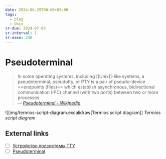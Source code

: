 ```yaml
---
date: 2024-06-29T00:00+03:00
tags:
  - blog
  - Unix
sr-due: 2024-07-02
sr-interval: 1
sr-ease: 230
---
```


# Pseudoterminal

> In some operating systems, including [[Unix]]-like systems, a pseudoterminal,
> pseudotty, or PTY is a pair of pseudo-device ==endpoints (files)== which
> establish asynchronous, bidirectional communication (IPC) channel (with two
> ports) between two or more processes.\
> — <cite>[Pseudoterminal - Wikipedia](https://en.wikipedia.org/wiki/Pseudoterminal)</cite>

![[img/termios-script-diagram.excalidraw|Termios script diagram]]
_Termios script diagram_

## External links

- [ ] [Устройство подсистемы TTY](https://wandrien.github.io/articles/tty/)
- [ ] [Pseudoterminal](https://en.wikipedia.org/wiki/Pseudoterminal)
